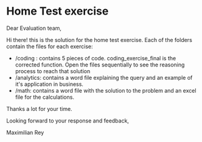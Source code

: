 # Home Test exercise

Dear Evaluation team,

Hi there! this is the solution for the home test exercise.
Each of the folders contain the files for each exercise:

  - /coding : contains 5 pieces of code. coding_exercise_final is the corrected function. Open the files sequentially to see the reasoning process to reach that solution
  - /analytics: contains a word file explaining the query and an example of it's application in business.
  - /math: contains a word file with the solution to the problem and an excel file for the calculations.
  
  Thanks a lot for your time.
  
  Looking forward to your response and feedback,
  
  Maximilian Rey
